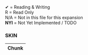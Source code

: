 ✔ = Reading & Writing<br>
R = Read Only<br>
N/A = Not in this file for this expansion<br>
**NYI** = Not Yet Implemented / TODO

### SKIN
|Chunk|
|-----|

